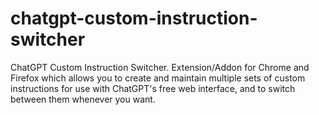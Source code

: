# chatgpt-custom-instruction-switcher
ChatGPT Custom Instruction Switcher. Extension/Addon for Chrome and Firefox which allows you to create and maintain multiple sets of custom instructions for use with ChatGPT's free web interface, and to switch between them whenever you want.
